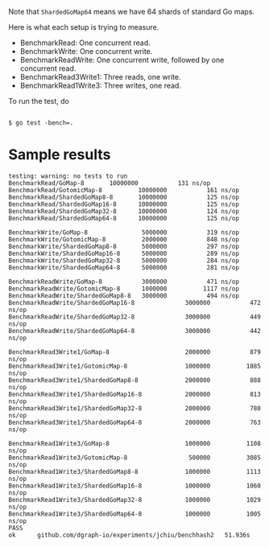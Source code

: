 Note that `ShardedGoMap64` means we have 64 shards of standard Go maps.

Here is what each setup is trying to measure.

* BenchmarkRead: One concurrent read.
* BenchmarkWrite: One concurrent write.
* BenchmarkReadWrite: One concurrent write, followed by one concurrent read.
* BenchmarkRead3Write1: Three reads, one write.
* BenchmarkRead1Write3: Three writes, one read.

To run the test, do

```

$ go test -bench=.
```

# Sample results

```
testing: warning: no tests to run
BenchmarkRead/GoMap-8    	10000000	       131 ns/op
BenchmarkRead/GotomicMap-8         	10000000	       161 ns/op
BenchmarkRead/ShardedGoMap8-8      	10000000	       125 ns/op
BenchmarkRead/ShardedGoMap16-8     	10000000	       125 ns/op
BenchmarkRead/ShardedGoMap32-8     	10000000	       124 ns/op
BenchmarkRead/ShardedGoMap64-8     	10000000	       125 ns/op

BenchmarkWrite/GoMap-8             	 5000000	       319 ns/op
BenchmarkWrite/GotomicMap-8        	 2000000	       848 ns/op
BenchmarkWrite/ShardedGoMap8-8     	 5000000	       297 ns/op
BenchmarkWrite/ShardedGoMap16-8    	 5000000	       289 ns/op
BenchmarkWrite/ShardedGoMap32-8    	 5000000	       284 ns/op
BenchmarkWrite/ShardedGoMap64-8    	 5000000	       281 ns/op

BenchmarkReadWrite/GoMap-8         	 3000000	       471 ns/op
BenchmarkReadWrite/GotomicMap-8    	 1000000	      1117 ns/op
BenchmarkReadWrite/ShardedGoMap8-8 	 3000000	       494 ns/op
BenchmarkReadWrite/ShardedGoMap16-8         	 3000000	       472 ns/op
BenchmarkReadWrite/ShardedGoMap32-8         	 3000000	       449 ns/op
BenchmarkReadWrite/ShardedGoMap64-8         	 3000000	       442 ns/op

BenchmarkRead3Write1/GoMap-8                	 2000000	       879 ns/op
BenchmarkRead3Write1/GotomicMap-8           	 1000000	      1885 ns/op
BenchmarkRead3Write1/ShardedGoMap8-8        	 2000000	       888 ns/op
BenchmarkRead3Write1/ShardedGoMap16-8       	 2000000	       813 ns/op
BenchmarkRead3Write1/ShardedGoMap32-8       	 2000000	       780 ns/op
BenchmarkRead3Write1/ShardedGoMap64-8       	 2000000	       763 ns/op

BenchmarkRead1Write3/GoMap-8                	 1000000	      1108 ns/op
BenchmarkRead1Write3/GotomicMap-8           	  500000	      3085 ns/op
BenchmarkRead1Write3/ShardedGoMap8-8        	 1000000	      1113 ns/op
BenchmarkRead1Write3/ShardedGoMap16-8       	 1000000	      1060 ns/op
BenchmarkRead1Write3/ShardedGoMap32-8       	 1000000	      1029 ns/op
BenchmarkRead1Write3/ShardedGoMap64-8       	 1000000	      1005 ns/op
PASS
ok  	github.com/dgraph-io/experiments/jchiu/benchhash2	51.936s
```